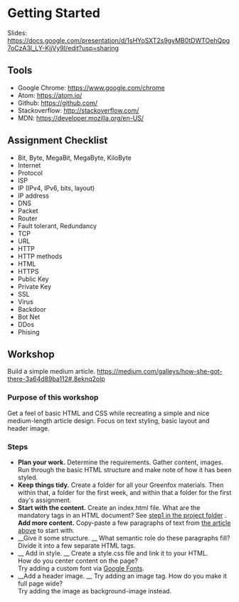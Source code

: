 # Getting Started

Slides: https://docs.google.com/presentation/d/1sHYoSXT2s9gyMB0tDWTOehQpg7oCzA3l_LY-KjjVy9I/edit?usp=sharing

## Tools
 - Google Chrome: https://www.google.com/chrome
 - Atom: https://atom.io/
 - Github: https://github.com/
 - Stackoverflow: http://stackoverflow.com/
 - MDN: https://developer.mozilla.org/en-US/

## Assignment Checklist
 - Bit, Byte, MegaBit, MegaByte, KiloByte
 - Internet
 - Protocol
 - ISP
 - IP (IPv4, IPv6, bits, layout)
 - IP address
 - DNS
 - Packet
 - Router
 - Fault tolerant, Redundancy
 - TCP
 - URL
 - HTTP
 - HTTP methods
 - HTML
 - HTTPS
 - Public Key
 - Private Key
 - SSL
 - Virus
 - Backdoor
 - Bot Net
 - DDos
 - Phising

## Workshop
Build a simple medium article.
https://medium.com/galleys/how-she-got-there-3a64d89ba112#.8eknq2olp

### Purpose of this workshop
Get a feel of basic HTML and CSS while recreating a simple and nice medium-length article design.
Focus on text styling, basic layout and header image.

### Steps
 - __Plan your work.__
   Determine the requirements.  Gather content, images.  Run through the basic HTML structure and make note of how it has been styled.
 - __Keep things tidy.__ 
   Create a folder for all your Greenfox materials.  Then within that, a folder for the first week, and within that a folder for the first day's assignment.
 - __Start with the content.__ 
   Create an index.html file. What are the mandatory tags in an HTML document? See [step1 in the project folder](project/step1)  .
   __Add more content.__ 
   Copy-paste a few paragraphs of text from [the article above](https://medium.com/galleys/how-she-got-there-3a64d89ba112#.8eknq2olp) to start with.
 - __Give it some structure.  __
   What semantic role do these paragraphs fill? Divide it into a few separate HTML tags.
 - __ Add in style.  __
   Create a style.css file and link it to your HTML.  
   How do you center content on the page?  
   Try adding a custom font via [Google Fonts](https://www.google.com/fonts#UsePlace:use/Collection:Merriweather).  
 - __Add a header image.  __
   Try adding an image tag. How do you make it full page wide?  
   Try adding the image as background-image instead.

